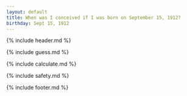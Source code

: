 ```yaml
---
layout: default
title: When was I conceived if I was born on September 15, 1912?
birthday: Sept 15, 1912
---
```


{% include header.md %}

{% include guess.md %}

{% include calculate.md %}

{% include safety.md %}

{% include footer.md %}



